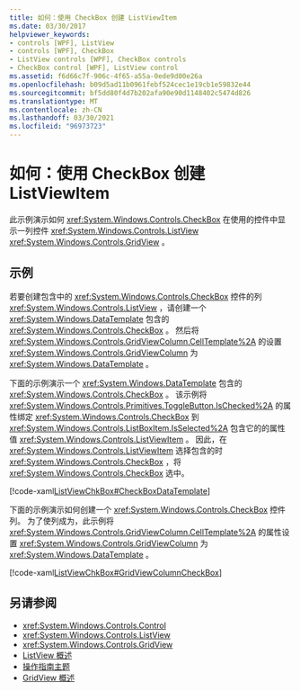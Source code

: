 ```yaml
---
title: 如何：使用 CheckBox 创建 ListViewItem
ms.date: 03/30/2017
helpviewer_keywords:
- controls [WPF], ListView
- controls [WPF], CheckBox
- ListView controls [WPF], CheckBox controls
- CheckBox control [WPF], ListView control
ms.assetid: f6d66c7f-906c-4f65-a55a-0ede9d00e26a
ms.openlocfilehash: b09d5ad11b0961febf524cec1e19cb1e59832e44
ms.sourcegitcommit: bf5dd80f4d7b202afa90e90d1148402c5474d826
ms.translationtype: MT
ms.contentlocale: zh-CN
ms.lasthandoff: 03/30/2021
ms.locfileid: "96973723"
---
```

# <a name="how-to-create-listviewitems-with-a-checkbox"></a>如何：使用 CheckBox 创建 ListViewItem
此示例演示如何 <xref:System.Windows.Controls.CheckBox> 在使用的控件中显示一列控件 <xref:System.Windows.Controls.ListView> <xref:System.Windows.Controls.GridView> 。  
  
## <a name="example"></a>示例  
 若要创建包含中的 <xref:System.Windows.Controls.CheckBox> 控件的列 <xref:System.Windows.Controls.ListView> ，请创建一个 <xref:System.Windows.DataTemplate> 包含的 <xref:System.Windows.Controls.CheckBox> 。 然后将 <xref:System.Windows.Controls.GridViewColumn.CellTemplate%2A> 的设置 <xref:System.Windows.Controls.GridViewColumn> 为 <xref:System.Windows.DataTemplate> 。  
  
 下面的示例演示一个 <xref:System.Windows.DataTemplate> 包含的 <xref:System.Windows.Controls.CheckBox> 。 该示例将 <xref:System.Windows.Controls.Primitives.ToggleButton.IsChecked%2A> 的属性绑定 <xref:System.Windows.Controls.CheckBox> 到 <xref:System.Windows.Controls.ListBoxItem.IsSelected%2A> 包含它的的属性值 <xref:System.Windows.Controls.ListViewItem> 。 因此，在 <xref:System.Windows.Controls.ListViewItem> 选择包含的时 <xref:System.Windows.Controls.CheckBox> ，将 <xref:System.Windows.Controls.CheckBox> 选中。  
  
 [!code-xaml[ListViewChkBox#CheckBoxDataTemplate](~/samples/snippets/csharp/VS_Snippets_Wpf/ListViewChkBox/CS/window1.xaml#checkboxdatatemplate)]  
  
 下面的示例演示如何创建一个 <xref:System.Windows.Controls.CheckBox> 控件列。 为了使列成为，此示例将 <xref:System.Windows.Controls.GridViewColumn.CellTemplate%2A> 的属性设置 <xref:System.Windows.Controls.GridViewColumn> 为 <xref:System.Windows.DataTemplate> 。  
  
 [!code-xaml[ListViewChkBox#GridViewColumnCheckBox](~/samples/snippets/csharp/VS_Snippets_Wpf/ListViewChkBox/CS/window1.xaml#gridviewcolumncheckbox)]  
  
## <a name="see-also"></a>另请参阅

- <xref:System.Windows.Controls.Control>
- <xref:System.Windows.Controls.ListView>
- <xref:System.Windows.Controls.GridView>
- [ListView 概述](listview-overview.md)
- [操作指南主题](listview-how-to-topics.md)
- [GridView 概述](gridview-overview.md)
